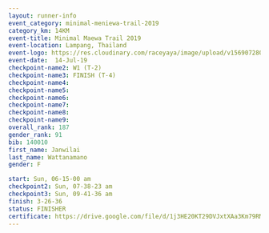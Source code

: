 ```yaml
---
layout: runner-info 
event_category: minimal-meniewa-trail-2019 
category_km: 14KM 
event-title: Minimal Maewa Trail 2019 
event-location: Lampang, Thailand 
event-logo: https://res.cloudinary.com/raceyaya/image/upload/v1569072805/logo/minimal-trail_ktnvsp.jpg 
event-date:  14-Jul-19 
checkpoint-name2: W1 (T-2) 
checkpoint-name3: FINISH (T-4) 
checkpoint-name4: 
checkpoint-name5: 
checkpoint-name6: 
checkpoint-name7: 
checkpoint-name8: 
checkpoint-name9: 
overall_rank: 187
gender_rank: 91
bib: 140010
first_name: Janwilai
last_name: Wattanamano
gender: F

start: Sun, 06-15-00 am
checkpoint2: Sun, 07-38-23 am
checkpoint3: Sun, 09-41-36 am
finish: 3-26-36
status: FINISHER
certificate: https://drive.google.com/file/d/1j3HE20KT29DVJxtXAa3Km79RMaPvgh_5/view?usp=sharing
---
```


